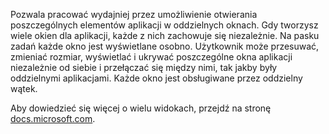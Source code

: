 ﻿Pozwala pracować wydajniej przez umożliwienie otwierania poszczególnych elementów aplikacji w oddzielnych oknach. Gdy tworzysz wiele okien dla aplikacji, każde z nich zachowuje się niezależnie. Na pasku zadań każde okno jest wyświetlane osobno. Użytkownik może przesuwać, zmieniać rozmiar, wyświetlać i ukrywać poszczególne okna aplikacji niezależnie od siebie i przełączać się między nimi, tak jakby były oddzielnymi aplikacjami. Każde okno jest obsługiwane przez oddzielny wątek.

Aby dowiedzieć się więcej o wielu widokach, przejdź na stronę [docs.microsoft.com](https://docs.microsoft.com/en-us/windows/uwp/design/layout/show-multiple-views).
